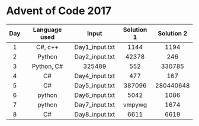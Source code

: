 # Advent of Code 2017

| Day | Language used | Input | Solution 1 | Solution 2 |
| :-: | :-----------: | :---: | :--------: | :--------: |
| 1 | C#, c++ | Day1_input.txt | 1144 | 1194 |
| 2 | Python | Day2_input.txt | 42378 | 246 |
| 3 | Python, C# | 325489 | 552 | 330785 |
| 4 | C# | Day4_input.txt | 477 | 167 |
| 5 | C# | Day5_input.txt | 387096 | 280440648 |
| 6 | python | Day6_input.txt | 5042 | 1086 |
| 7 | python | Day7_input.txt | vmpywg | 1674 |
| 8 | C# | Day8_input.txt | 6611 | 6619 |
